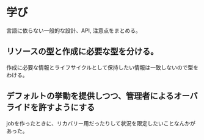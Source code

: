 # 学び

言語に依らない一般的な設計、API, 注意点をまとめる。

## リソースの型と作成に必要な型を分ける。

作成に必要な情報とライフサイクルとして保持したい情報は一致しないので型をわける。

## デフォルトの挙動を提供しつつ、管理者によるオーバライドを許すようにする

jobを作ったときに、リカバリー用だったりして状況を限定したいことなんかがあった。

